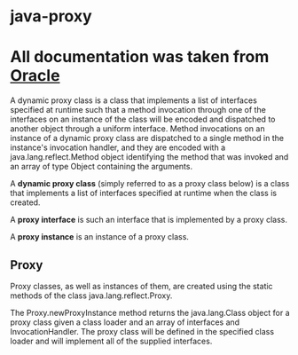 # java-proxy
All documentation was taken from [Oracle](https://docs.oracle.com/javase/8/docs/technotes/guides/reflection/proxy.html)
===============

<p>A dynamic proxy class is a class that implements a list of interfaces specified at runtime such that a method invocation through one of the interfaces on an instance of the class will be encoded and dispatched to another object through a uniform interface. Method invocations on an instance of a dynamic proxy class are dispatched to a single method in the instance's invocation handler, and they are encoded with a java.lang.reflect.Method object identifying the method that was invoked and an array of type Object containing the arguments.<p>

A **dynamic proxy class** (simply referred to as a proxy class below) is a class that implements a list of interfaces specified at runtime when the class is created.

A **proxy interface** is such an interface that is implemented by a proxy class.

A **proxy instance** is an instance of a proxy class.

## Proxy

Proxy classes, as well as instances of them, are created using the static methods of the class java.lang.reflect.Proxy.

The Proxy.newProxyInstance method returns the java.lang.Class object for a proxy class given a class loader and an array of interfaces and InvocationHandler. The proxy class will be defined in the specified class loader and will implement all of the supplied interfaces. 
